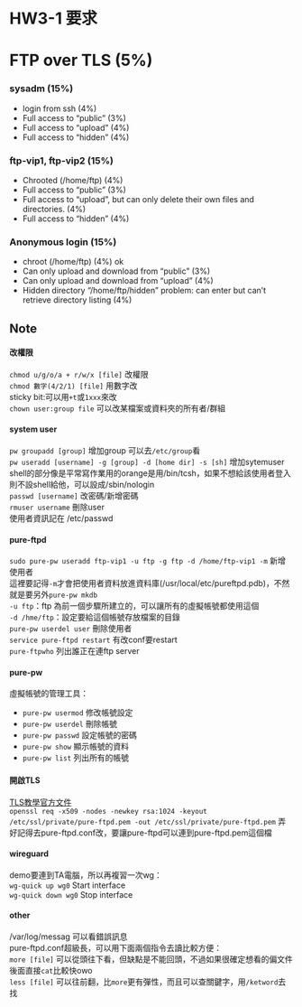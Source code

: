 # HW3-1 要求

FTP over TLS (5%)
===

### sysadm (15%)  
* login from ssh (4%)  
* Full access to “public” (3%)  
* Full access to “upload” (4%)  
* Full access to “hidden” (4%)  

### ftp-vip1, ftp-vip2 (15%)  
* Chrooted (/home/ftp) (4%)  
* Full access to “public” (3%)  
* Full access to “upload”, but can only delete their own files and directories. (4%)  
* Full access to “hidden” (4%)  

### Anonymous login (15%)  
* chroot (/home/ftp) (4%)  ok
* Can only upload and download from “public” (3%)  
* Can only upload and download from “upload” (4%)  
* Hidden directory “/home/ftp/hidden” problem: can enter but can’t retrieve directory listing (4%)  

## Note
#### 改權限
`chmod u/g/o/a + r/w/x [file]` 改權限  
`chmod 數字(4/2/1) [file]` 用數字改  
sticky bit:可以用`+t`或`1xxx`來改  
`chown user:group file` 可以改某檔案或資料夾的所有者/群組  

#### system user
`pw groupadd [group]` 增加group 可以去`/etc/group`看  
`pw useradd [username] -g [group] -d [home dir] -s [sh]` 增加sytemuser  
shell的部分像是平常寫作業用的orange是用/bin/tcsh，如果不想給該使用者登入則不設shell給他，可以設成/sbin/nologin  
`passwd [username]` 改密碼/新增密碼  
`rmuser username`  刪除user  
使用者資訊記在 /etc/passwd   

#### pure-ftpd
`sudo pure-pw useradd ftp-vip1 -u ftp -g ftp -d /home/ftp-vip1 -m` 新增使用者   
這裡要記得`-m`才會把使用者資料放進資料庫(/usr/local/etc/pureftpd.pdb)，不然就是要另外`pure-pw mkdb`  
`-u ftp`：ftp 為前一個步驟所建立的，可以讓所有的虛擬帳號都使用這個  
`-d /hme/ftp`：設定要給這個帳號存放檔案的目錄  
`pure-pw userdel user` 刪除使用者  
`service pure-ftpd restart` 有改conf要restart  
`pure-ftpwho` 列出誰正在連ftp server  

#### pure-pw
虛擬帳號的管理工具：
* `pure-pw usermod` 修改帳號設定
* `pure-pw userdel` 刪除帳號
* `pure-pw passwd` 設定帳號的密碼
* `pure-pw show` 顯示帳號的資料
* `pure-pw list` 列出所有的帳號

#### 開啟TLS
[TLS教學官方文件](http://pureftpd.sourceforge.net/README.TLS)  
`openssl req -x509 -nodes -newkey rsa:1024 -keyout /etc/ssl/private/pure-ftpd.pem -out /etc/ssl/private/pure-ftpd.pem`
弄好記得去pure-ftpd.conf改，要讓pure-ftpd可以連到pure-ftpd.pem這個檔  

#### wireguard
demo要連到TA電腦，所以再複習一次wg：  
`wg-quick up wg0` Start interface  
`wg-quick down wg0` Stop interface  

#### other
 /var/log/messag 可以看錯誤訊息  
pure-ftpd.conf超級長，可以用下面兩個指令去讀比較方便：  
`more [file]` 可以從頭往下看，但缺點是不能回頭，不過如果很確定想看的偏文件後面直接`cat`比較快owo  
`less [file]` 可以往前翻，比`more`更有彈性，而且可以查關鍵字，用`/ketword`去找  

